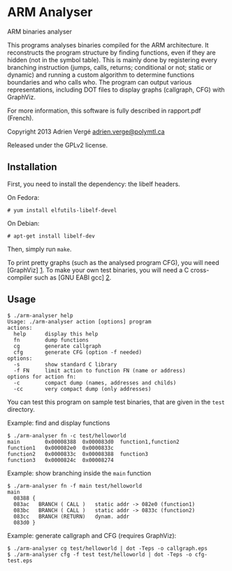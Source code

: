ARM Analyser
============

ARM binaries analyser

This programs analyses binaries compiled for the ARM architecture. It reconstructs the program structure by finding functions, even if they are hidden (not in the symbol table).
This is mainly done by registering every branching instruction (jumps, calls, returns; conditional or not; static or dynamic) and running a custom algorithm to determine functions boundaries and who calls who.
The program can output various representations, including DOT files to display graphs (callgraph, CFG) with GraphViz.

For more information, this software is fully described in rapport.pdf (French).

Copyright 2013 Adrien Vergé <adrien.verge@polymtl.ca>

Released under the GPLv2 license.

Installation
------------

First, you need to install the dependency: the libelf headers.

On Fedora:
```
# yum install elfutils-libelf-devel
```

On Debian:
```
# apt-get install libelf-dev
```

Then, simply run `make`.

To print pretty graphs (such as the analysed program CFG), you will need [GraphViz] [1].
To make your own test binaries, you will need a C cross-compiler such as [GNU EABI gcc] [2].

[1]: http://www.graphviz.org/	 "GraphViz"
[2]: http://gcc.gnu.org/install/specific.html	"GNU EABI gcc"

Usage
-----

```
$ ./arm-analyser help
Usage: ./arm-analyser action [options] program
actions:
  help      display this help
  fn        dump functions
  cg        generate callgraph
  cfg       generate CFG (option -f needed)
options:
  -s        show standard C library
  -f FN     limit action to function FN (name or address)
options for action fn:
  -c        compact dump (names, addresses and childs)
  -cc       very compact dump (only addresses)
```

You can test this program on sample test binaries, that are given in the `test` directory.

Example: find and display functions
```
$ ./arm-analyser fn -c test/helloworld
main        0x00008388	0x000083d0	function1,function2
function1   0x000082e0	0x0000833c
function2   0x0000833c	0x00008388	function3
function3   0x0000824c	0x00008274
```

Example: show branching inside the `main` function
```
$ ./arm-analyser fn -f main test/helloworld
main
  08388 {
  083ac   BRANCH ( CALL )   static addr -> 082e0 (function1)
  083bc   BRANCH ( CALL )   static addr -> 0833c (function2)
  083cc   BRANCH (RETURN)   dynam. addr
  083d0 }
```

Example: generate callgraph and CFG (requires GraphViz):
```
$ ./arm-analyser cg test/helloworld | dot -Teps -o callgraph.eps
$ ./arm-analyser cfg -f test test/helloworld | dot -Teps -o cfg-test.eps
```
